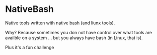 # NativeBash
Native tools written with native bash (and liunx tools).

Why? Because sometimes you don not have control over what tools are availble on a system ... but you always have bash (in Linux, that is).

Plus it's a fun challenge
